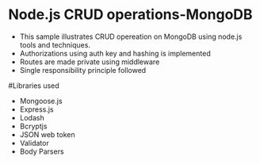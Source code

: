 # Node.js CRUD operations-MongoDB

- This sample illustrates CRUD opereation on MongoDB using node.js tools and techniques.
- Authorizations using auth key and hashing is implemented
- Routes are made private using middleware
- Single responsibility principle followed

#Libraries used

- Mongoose.js
- Express.js
- Lodash
- Bcryptjs
- JSON web token
- Validator
- Body Parsers
